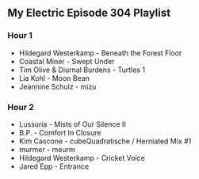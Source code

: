## My Electric Episode 304 Playlist

### Hour 1
* Hildegard Westerkamp - Beneath the Forest Floor
* Coastal Miner - Swept Under
* Tim Olive & Diurnal Burdens - Turtles 1
* Lia Kohl - Moon Bean
* Jeannine Schulz - mizu

### Hour 2
* Lussuria - Mists of Our Silence II
* B.P. - Comfort In Closure
* Kim Cascone - cubeQuadratische / Herniated Mix #1
* murmer - meurm
* Hildegard Westerkamp - Cricket Voice
* Jared Epp - Entrance
